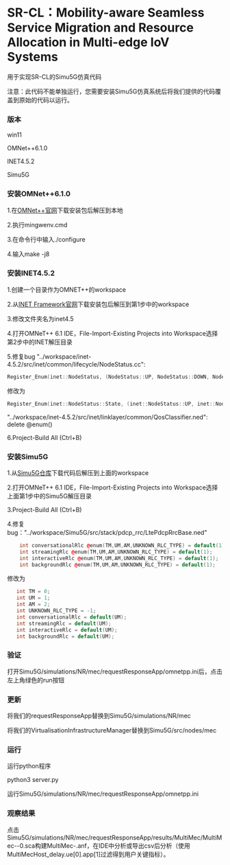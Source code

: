 # SR-CL：Mobility-aware Seamless Service Migration and Resource Allocation in Multi-edge IoV Systems

用于实现SR-CL的Simu5G仿真代码

注意：此代码不能单独运行，您需要安装Simu5G仿真系统后将我们提供的代码覆盖到原始的代码以运行。

### 版本

win11

OMNet++6.1.0

INET4.5.2

Simu5G

### 安装OMNet++6.1.0

1.在[OMNet++官网](https://omnetpp.org/download/)下载安装包后解压到本地

2.执行mingwenv.cmd

3.在命令行中输入./configure

4.输入make -j8

### 安装INET4.5.2

1.创建一个目录作为OMNET++的workspace

2.从[INET Framework官网](https://inet.omnetpp.org/Download.html)下载安装包后解压到第1步中的workspace

3.修改文件夹名为inet4.5

4.打开OMNeT++ 6.1 IDE，File-Import-Existing Projects into Workspace选择第2步中的INET解压目录

5.修复bug
"../workspace/inet-4.5.2/src/inet/common/lifecycle/NodeStatus.cc":

```c++
Register_Enum(inet::NodeStatus, (NodeStatus::UP, NodeStatus::DOWN, NodeStatus::GOING_UP, NodeStatus::GOING_DOWN));
```

修改为

```c++
Register_Enum(inet::NodeStatus::State, (inet::NodeStatus::UP, inet::NodeStatus::DOWN, inet::NodeStatus::GOING_UP, inet::NodeStatus::GOING_DOWN));
```

"../workspace/inet-4.5.2/src/inet/linklayer/common/QosClassifier.ned": delete @enum()

6.Project-Build All (Ctrl+B)

### 安装Simu5G

1.从[Simu5G仓库](https://inet.omnetpp.org/Download.html)下载代码后解压到上面的workspace

2.打开OMNeT++ 6.1 IDE，File-Import-Existing Projects into Workspace选择上面第1步中的Simu5G解压目录

3.Project-Build All (Ctrl+B)

4.修复bug："../workspace/Simu5G/src/stack/pdcp_rrc/LtePdcpRrcBase.ned"

```c++
    int conversationalRlc @enum(TM,UM,AM,UNKNOWN_RLC_TYPE) = default(1);
    int streamingRlc @enum(TM,UM,AM,UNKNOWN_RLC_TYPE) = default(1);
    int interactiveRlc @enum(TM,UM,AM,UNKNOWN_RLC_TYPE) = default(1);
    int backgroundRlc @enum(TM,UM,AM,UNKNOWN_RLC_TYPE) = default(1);
```

修改为

 ```   c++
    int TM = 0;
    int UM = 1;
    int AM = 2;
    int UNKNOWN_RLC_TYPE = -1;
    int conversationalRlc = default(UM);
    int streamingRlc = default(UM);
    int interactiveRlc = default(UM);
    int backgroundRlc = default(UM);
 ```

### 验证

打开Simu5G/simulations/NR/mec/requestResponseApp/omnetpp.ini后，点击左上角绿色的run按钮

### 更新

将我们的requestResponseApp替换到Simu5G/simulations/NR/mec

将我们的VirtualisationInfrastructureManager替换到Simu5G/src/nodes/mec

### 运行

运行python程序

python3 server.py

运行Simu5G/simulations/NR/mec/requestResponseApp/omnetpp.ini

### 观察结果

点击Simu5G/simulations/NR/mec/requestResponseApp/results/MultiMec/MultiMec--0.sca构建MultiMec-.anf，在IDE中分析或导出csv后分析（使用MultiMecHost_delay.ue[0].app[1]过滤得到用户关键指标）。
